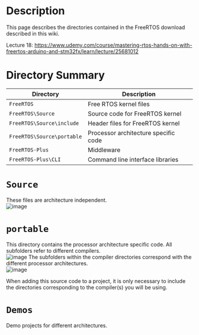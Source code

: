 # Description
This page describes the directories contained in the FreeRTOS download described in this wiki.

Lecture 18: https://www.udemy.com/course/mastering-rtos-hands-on-with-freertos-arduino-and-stm32fx/learn/lecture/25681012

# Directory Summary
Directory | Description
-|-
`FreeRTOS`                 | Free RTOS kernel files
`FreeRTOS\Source`          | Source code for FreeRTOS kernel
`FreeRTOS\Source\include`  | Header files for FreeRTOS kernel
`FreeRTOS\Source\portable` | Processor architecture specific code
`FreeRTOS-Plus`            | Middleware
`FreeRTOS-Plus\CLI`        | Command line interface libraries

# `Source`
These files are architecture independent.  
![image](https://github.com/rebeccajr/rtos/assets/26588191/68c87137-f421-444d-a905-776bdf0ba2e1)


# `portable`
This directory contains the processor architecture specific code. All subfolders refer to different compilers.  
![image](https://github.com/rebeccajr/rtos/assets/26588191/33e250a7-35b9-45e4-abb8-85b9c2e24adc)
The subfolders within the compiler directories correspond with the different processor architectures.  
![image](https://github.com/rebeccajr/rtos/assets/26588191/e7b7044d-3f17-4b2e-9f89-f6a2b12a4a8e)


When adding this source code to a project, it is only necessary to include the directories corresponding to the compiler(s) you will be using.

# `Demos`
Demo projects for different architectures.
